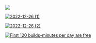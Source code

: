 
[![](https://user-images.githubusercontent.com/8466209/207416875-064d5b66-e577-4dde-a329-123f9325d974.png)](https://gist.github.com/eq19/b9f901cda16e8a11dd24ee6b677ca288#file-locate-md)

[![2022-12-26 (1)](https://user-images.githubusercontent.com/8466209/209503644-968f7e29-ab14-4eff-abad-6a2bccd8398e.png)
](https://github.com/FeedMapping/feedmapping.github.io)

[![2022-12-26 (2)](https://user-images.githubusercontent.com/8466209/209503851-493bebbb-28e9-495b-87e5-8d9c17e24f0f.png)
](https://docs.github.com/en/pages/getting-started-with-github-pages/configuring-a-publishing-source-for-your-github-pages-site#publishing-with-a-custom-github-actions-workflow)

[![First 120 builds-minutes per day are free](https://user-images.githubusercontent.com/8466209/255348632-aa005f71-470c-4f96-bd76-02c9abfa9b16.png)](https://cloud.google.com/build/pricing#additional_costs)
